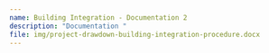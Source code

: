 ```yaml
---
name: Building Integration - Documentation 2
description: "Documentation "
file: img/project-drawdown-building-integration-procedure.docx
---
```

